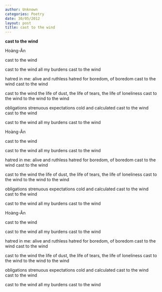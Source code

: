 ```yaml
---
author: Unknown
categories: Poetry
date: 30/05/2012
layout: post
title: cast to the wind
---
```


**cast to the wind**

Hoàng-Ân



cast to the wind

cast to the wind
all my burdens
cast to the wind

hatred in me: alive and ruthless
hatred for boredom, of boredom
cast to the wind
cast to the wind

cast to the wind
the life of dust,
the life of tears,
the life of loneliness
cast to the wind
to the wind
to the wind

obligations
strenuous
expectations
cold and calculated
cast to the wind
cast to the wind

cast to the wind
all my burdens
cast to the wind

Hoàng-Ân



cast to the wind

cast to the wind
all my burdens
cast to the wind

hatred in me: alive and ruthless
hatred for boredom, of boredom
cast to the wind
cast to the wind

cast to the wind
the life of dust,
the life of tears,
the life of loneliness
cast to the wind
to the wind
to the wind

obligations
strenuous
expectations
cold and calculated
cast to the wind
cast to the wind

cast to the wind
all my burdens
cast to the wind

Hoàng-Ân



cast to the wind

cast to the wind
all my burdens
cast to the wind

hatred in me: alive and ruthless
hatred for boredom, of boredom
cast to the wind
cast to the wind

cast to the wind
the life of dust,
the life of tears,
the life of loneliness
cast to the wind
to the wind
to the wind

obligations
strenuous
expectations
cold and calculated
cast to the wind
cast to the wind

cast to the wind
all my burdens
cast to the wind
